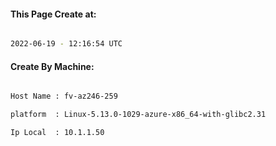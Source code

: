 
   
#### This Page Create at:

```bash

2022-06-19 - 12:16:54 UTC

```

#### Create By Machine:

```bash

Host Name : fv-az246-259

platform  : Linux-5.13.0-1029-azure-x86_64-with-glibc2.31

Ip Local  : 10.1.1.50

```

